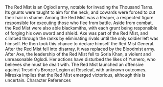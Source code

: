 The Red Mist is an Oglodi army, notable for invading the Thousand Tarns. Its grunts were taught to aim for the neck, and cowards were forced to cut their hair in shame. Among the Red Mist was a Reaper, a respected figure responsible for executing those who flee from battle. Aside from combat, the Red Mist were also able blacksmiths, with each grunt being responsible of forging his own sword and shield.
Axe was part of the Red Mist, and climbed through the ranks by eliminating rivals until the only soldier left was himself. He then took this chance to declare himself the Red Mist General. After the Red Mist fell into disarray, it was replaced by the Bloodmist army.
After Axe, the leadership of the Red Mist fell to Sorla Khan, a violent and unreasonable Oglodi. Her actions have disturbed the likes of Yurnero, who believes she must be dealt with.
The Red Mist launched an offensive against Tresdin's Bronze Legion at Roseleaf, with unknown outcomes. Mireska implies that the Red Mist emerged victorious, although this is uncertain.
Character References
